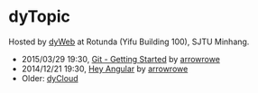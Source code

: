 dyTopic
===

Hosted by [dyWeb](https://github.com/dyweb) at Rotunda (Yifu Building 100), SJTU Minhang.

- 2015/03/29 19:30, [Git - Getting Started](#!/blog/2015/git-getting-started-for-dy) by [arrowrowe](https://github.com/arrowrowe)
- 2014/12/21 19:30, [Hey Angular](http://arrowrowe.github.io/tutorial/) by [arrowrowe](https://github.com/arrowrowe)
- Older: [dyCloud](http://cloud.dy.tongqu.me/index.php/apps/files?dir=/Shared/%E4%B8%9C%E5%B2%B3%E5%85%B1%E4%BA%AB%E8%B5%84%E6%96%99/%E8%AE%B2%E5%BA%A7PPT)
